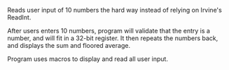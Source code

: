 Reads user input of 10 numbers the hard way instead of relying on Irvine's ReadInt. 

After users enters 10 numbers, program will validate that the entry is a number, and will fit in a 32-bit register. It then repeats the numbers	back, and displays the sum and floored average.

Program uses macros to display and read all user input.